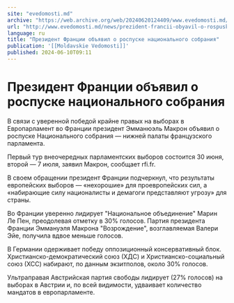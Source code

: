 ```yaml
---
site: "evedomosti.md"
archive: "https://web.archive.org/web/20240620124409/www.evedomosti.md/news/prezident-francii-obyavil-o-rospuske-nacionalnogo-sobraniya"
url: "http://www.evedomosti.md/news/prezident-francii-obyavil-o-rospuske-nacionalnogo-sobraniya"
language: ru
title: "Президент Франции объявил о роспуске национального собрания"
publication: '[[Moldavskie Vedomosti]]'
published: 2024-06-10T09:11
---
```


# Президент Франции объявил о роспуске национального собрания

В связи с уверенной победой крайне правых на выборах в Европарламент во Франции президент Эмманюэль Макрон объявил о роспуске Национального собрания — нижней палаты французского парламента.

Первый тур внеочередных парламентских выборов состоится 30 июня, второй — 7 июля, заявил Макрон, сообщает rfi.fr.

В своем обращении президент Франции подчеркнул, что результаты европейских выборов — «нехорошие» для проевропейских сил, а «набирающие силу националисты и демагоги представляют угрозу» для страны.

Во Франции уверенно лидирует "Национальное объединение" Марин Ле Пен, преодолевая отметку в 30% голосов. Партия президента Франции Эммануэля Макрона "Возрождение", возглавляемая Валери Эйе, получила вдвое меньше голосов.

В Германии одерживает победу оппозиционный консервативный блок. Христианско-демократический союз (ХДС) и Христианско-социальный союз (ХСС) набирают, по данным экзитполов, около 30% голосов.

Ультраправая Австрийская партия свободы лидирует (27% голосов) на выборах в Австрии и, по всей видимости, удваивает количество мандатов в европарламенте.